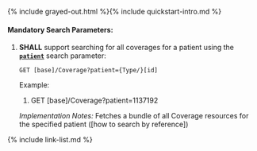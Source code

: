 {% include grayed-out.html %}{% include quickstart-intro.md %}

#### Mandatory Search Parameters:

1. **SHALL** support searching for all coverages for a patient using the **[`patient`](SearchParameter-us-core-coverage-patient.html)** search parameter:

    `GET [base]/Coverage?patient={Type/}[id]`

    Example:
    
      1. GET [base]/Coverage?patient=1137192

    *Implementation Notes:* Fetches a bundle of all Coverage resources for the specified patient ([how to search by reference])





{% include link-list.md %}
</div><!-- grayed-out -->